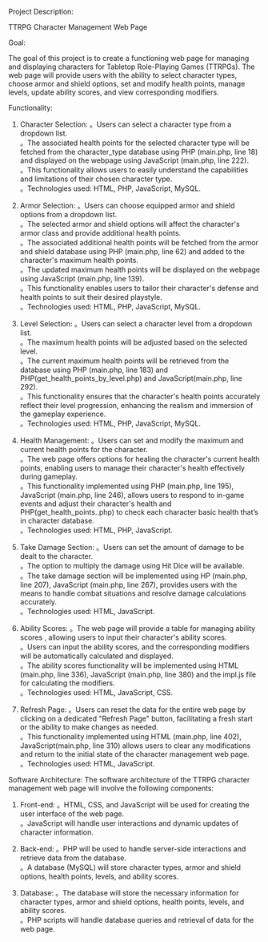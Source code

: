 Project Description: 

TTRPG Character Management Web Page

Goal:

The goal of this project is to create a functioning web page for managing and displaying characters for Tabletop Role-Playing Games (TTRPGs). The web page will provide users with the ability to select character types, choose armor and shield options, set and modify health points, manage levels, update ability scores, and view corresponding modifiers.

Functionality:

1. Character Selection:
。Users can select a character type from a dropdown list.  
。The associated health points for the selected character type will be fetched from the character_type database using PHP (main.php, line 18) and displayed on the webpage using JavaScript (main.php, line 222).  
。This functionality allows users to easily understand the capabilities and limitations of their chosen character type.  
。Technologies used: HTML, PHP, JavaScript, MySQL.  

2. Armor Selection:
。Users can choose equipped armor and shield options from a dropdown list.  
。The selected armor and shield options will affect the character's armor class and provide additional health points.  
。The associated additional health points will be fetched from the armor and shield database using PHP (main.php, line 62) and added to the character's maximum health points.  
。The updated maximum health points will be displayed on the webpage using JavaScript (main.php, line 139).  
。This functionality enables users to tailor their character's defense and health points to suit their desired playstyle.  
。Technologies used: HTML, PHP, JavaScript, MySQL.  

3. Level Selection:
。Users can select a character level from a dropdown list.  
。The maximum health points will be adjusted based on the selected level.  
。The current maximum health points will be retrieved from the database using PHP (main.php, line 183) and PHP(get_health_points_by_level.php) and JavaScript(main.php, line 292).  
。This functionality ensures that the character's health points accurately reflect their level progression, enhancing the realism and immersion of the gameplay experience.  
。Technologies used: HTML, PHP, JavaScript, MySQL.  

4. Health Management:
。Users can set and modify the maximum and current health points for the character.  
。The web page offers options for healing the character's current health points, enabling users to manage their character's health effectively during gameplay.  
。This functionality implemented using PHP (main.php, line 195), JavaScript (main.php, line 246), allows users to respond to in-game events and adjust their character's health and PHP(get_health_points..php) to check each character basic health that’s in character database.  
。Technologies used: HTML, PHP, JavaScript.  

5. Take Damage Section:
。Users can set the amount of damage to be dealt to the character.  
。The option to multiply the damage using Hit Dice will be available.  
。The take damage section will be implemented using HP (main.php, line 207), JavaScript (main.php, line 267), provides users with the means to handle combat situations and resolve damage calculations accurately.  
。Technologies used: HTML, JavaScript.  

6. Ability Scores:
。The web page will provide a table for managing ability scores , allowing users to input their character's ability scores.  
。Users can input the ability scores, and the corresponding modifiers will be automatically calculated and displayed.  
。The ability scores functionality will be implemented using HTML (main.php, line 336), JavaScript (main.php, line 380) and the impl.js file for calculating the modifiers.  
。Technologies used: HTML, JavaScript, CSS.  

7. Refresh Page:
。Users can reset the data for the entire web page by clicking on a dedicated "Refresh Page" button, facilitating a fresh start or the ability to make changes as needed.  
。This functionality implemented using HTML (main.php, line 402), JavaScript(main.php, line 310) allows users to clear any modifications and return to the initial state of the character management web page.  
。Technologies used: HTML, JavaScript.  

Software Architecture:
The software architecture of the TTRPG character management web page will involve the following components:

1. Front-end:
。HTML, CSS, and JavaScript will be used for creating the user interface of the web page.  
。JavaScript will handle user interactions and dynamic updates of character information.  

2. Back-end:
。PHP will be used to handle server-side interactions and retrieve data from the database.  
。A database (MySQL) will store character types, armor and shield options, health points, levels, and ability scores.  

3. Database:
。The database will store the necessary information for character types, armor and shield options, health points, levels, and ability scores.  
。PHP scripts will handle database queries and retrieval of data for the web page.  
